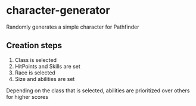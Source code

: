 # character-generator
Randomly generates a simple character for Pathfinder

## Creation steps ###
1. Class is selected
2. HitPoints and Skills are set
3. Race is selected
4. Size and abilities are set

Depending on the class that is selected, abilities are prioritized over others for higher scores
